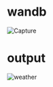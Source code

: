 # wandb
![Capture](https://user-images.githubusercontent.com/88095232/156844834-5afdd718-7657-4544-b753-961663e40c99.PNG)

# output
![weather](https://user-images.githubusercontent.com/88095232/156844307-b3128339-00fa-47c2-b904-fb4bc062975e.PNG)

